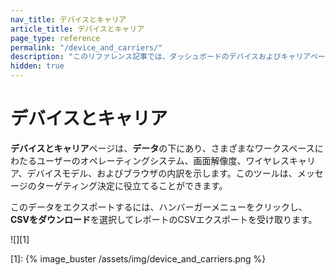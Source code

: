 ```yaml
---
nav_title: デバイスとキャリア
article_title: デバイスとキャリア
page_type: reference
permalink: "/device_and_carriers/"
description: "このリファレンス記事では、ダッシュボードのデバイスおよびキャリアページにどのような情報が表示されるかを説明します。"
hidden: true
---
```


# デバイスとキャリア

<!--This article is hidden because it has been deprecated for most customers. Confirm with Reporting PM before fully removing.-->

**デバイスとキャリア**ページは、**データ**の下にあり、さまざまなワークスペースにわたるユーザーのオペレーティングシステム、画面解像度、ワイヤレスキャリア、デバイスモデル、およびブラウザの内訳を示します。このツールは、メッセージのターゲティング決定に役立てることができます。

このデータをエクスポートするには、<i class="fas fa-bars"></i>ハンバーガーメニューをクリックし、**CSVをダウンロード**を選択してレポートのCSVエクスポートを受け取ります。

![][1]

[1]: {% image_buster /assets/img/device_and_carriers.png %}